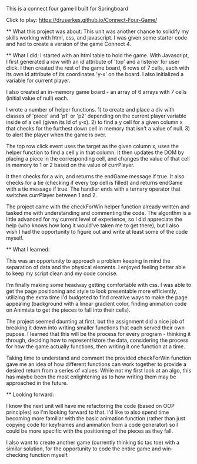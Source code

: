 This is a connect four game I built for Springboard

Click to play:
https://druserkes.github.io/Connect-Four-Game/

**
What this project was about: 
This unit was another chance to solidify my skills working with html, css, and javascript. I was given some starter code and had to create a version of the game Connect 4.

**
What I did: 
I started with an html table to hold the game. With Javascript, I first generated a row with an id attribute of 'top' and a listener for user click. I then created the rest of the game board, 6 rows of 7 cells, each with its own id attribute of its coordinates 'y-x' on the board. I also initialized a variable for current player. 

I also created an in-memory game board - an array of 6 arrays with 7 cells (initial value of null) each.

I wrote a number of helper functions. 1) to create and place a div with classes of 'piece' and 'p1' or 'p2' depending on the current player variable inside of a cell (given its Id of y-x). 2) to find a y cell for a given column x that checks for the furthest down cell in memory that isn't a value of null. 3) to alert the player when the game is over.

The top row click event uses the target as the given column x, uses the helper function to find a cell y in that column. It then updates the DOM by placing a piece in the corresponding cell, and changes the value of that cell in memory to 1 or 2 based on the value of currPlayer. 

It then checks for a win, and returns the endGame message if true. It also checks for a tie (checking if every top cell is filled) and returns endGame with a tie message if true. The handler ends with a ternary operator that switches currPlayer between 1 and 2. 

The project came with the checkForWin helper function already written and tasked me with understanding and commenting the code. The algorithm is a little advanced for my current level of experience, so I did appreciate the help (who knows how long it would've taken me to get there), but I also wish I had the opportunity to figure out and write at least some of the code myself.  

**
What I learned: 

This was an opportunity to approach a problem keeping in mind the separation of data and the physical elements. I enjoyed feeling better able to keep my script clean and my code concise.  

I'm finally making some headway getting comfortable with css. I was able to get the page positioning and style to look presentable more efficiently, utilizing the extra time I'd budgeted to find creative ways to make the page appealing (background with a linear gradient color, finding animation code on Animista to get the pieces to fall into their cells).

The project seemed daunting at first, but the assignment did a nice job of breaking it down into writing smaller functions that each served their own pupose. I learned that this will be the process for every program - thinking it through, deciding how to represent/store the data, considering the process for how the game actually functions, then writing it one function at a time. 

Taking time to understand and comment the provided checkForWin function gave me an idea of how different functions can work together to provide a desired return from a series of values. While not my first look at an algo, this has maybe been the most enlightening as to how writing them may be approached in the future.

** 
Looking forward:

I know the next unit will have me refactoring the code (based on OOP principles) so I'm looking forward to that. I'd like to also spend time becoming more familiar with the basic animation function (rather than just copying code for keyframes and animation from a code generator) so I could be more specific with the positioning of the pieces as they fall. 

I also want to create another game (currently thinking tic tac toe) with a similar solution, for the opportunity to code the entire game and win-checking function myself. 
